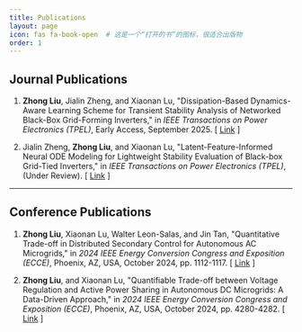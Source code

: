 ```yaml
---
title: Publications
layout: page
icon: fas fa-book-open  # 这是一个“打开的书”的图标，很适合出版物
order: 1
---
```


## Journal Publications

1.  **Zhong Liu**, Jialin Zheng, and Xiaonan Lu, "Dissipation-Based Dynamics-Aware Learning Scheme for Transient Stability Analysis of Networked Black-Box Grid-Forming Inverters," in *IEEE Transactions on Power Electronics (TPEL)*, Early Access, September 2025.
    [ [Link](https://ieeexplore.ieee.org/stamp/stamp.jsp?tp=&arnumber=11175507) ] 

2.  Jialin Zheng, **Zhong Liu**, and Xiaonan Lu, "Latent-Feature-Informed Neural ODE Modeling for Lightweight Stability Evaluation of Black-box Grid-Tied Inverters," in *IEEE Transactions on Power Electronics (TPEL)*, (Under Review).
    [ [Link](https://arxiv.org/pdf/2510.09826) ] 

---

## Conference Publications


1.  **Zhong Liu**, Xiaonan Lu, Walter Leon-Salas, and Jin Tan, "Quantitative Trade-off in Distributed Secondary Control for Autonomous AC Microgrids," in *2024 IEEE Energy Conversion Congress and Exposition (ECCE)*, Phoenix, AZ, USA, October 2024, pp. 1112-1117.
    [ [Link](https://ieeexplore.ieee.org/stamp/stamp.jsp?tp=&arnumber=10860753) ]

2.  **Zhong Liu**, and Xiaonan Lu, "Quantifiable Trade-off between Voltage Regulation and Active Power Sharing in Autonomous DC Microgrids: A Data-Driven Approach," in *2024 IEEE Energy Conversion Congress and Exposition (ECCE)*, Phoenix, AZ, USA, October 2024, pp. 4280-4282.
    [ [Link](https://ieeexplore.ieee.org/stamp/stamp.jsp?tp=&arnumber=10861112) ]
